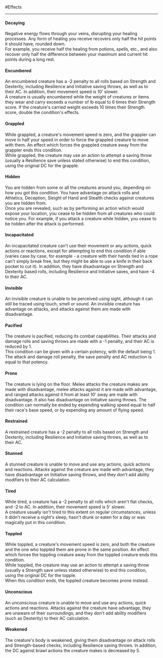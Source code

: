 #Effects 
- - -
#### Decaying
Negative energy flows through your veins, disrupting your healing processes. Any form of healing you receive recovers only half the hit points it should have, rounded down.  
For example, you receive half the healing from potions, spells, etc., and also recover only half the difference between your maximum and current hit points during a long rest.
#### Encumbered
An encumbered creature has a -2 penalty to all rolls based on Strength and Dexterity, including Resilience and Initiative saving throws, as well as to their AC. In addition, their movement speed is 10' slower.  
A creature is usually encumbered while the weight of creatures or items they wear and carry exceeds a number of lb equal to 6 times their Strength score. If the creature's carried weight exceeds 10 times their Strength score, double the condition's effects.
#### Grappled
While grappled, a creature's movement speed is zero, and the grappler can move in half your speed in order to force the grappled creature to move with them. An effect which forces the grappled creature away from the grappler ends this condition.  
While grappled, the creature may use an action to attempt a saving throw (usually a Resilience save unless stated otherwise) to end this condition, using the original DC for the grapple.
#### Hidden
You are hidden from some or all the creatures around you, depending on how you got this condition. You have advantage on attack rolls and Athletics, Deception, Sleight of Hand and Stealth checks against creatures you are hidden from.  
Once you are revealed, such as by performing an action which would expose your location, you cease to be hidden from all creatures who could notice you. For example, if you attack a creature while hidden, you cease to be hidden after the attack is performed.
#### Incapacitated
An incapacitated creature can't use their movement or any actions, quick actions or reactions, except for attempting to end this condition if able (varies case by case, for example - a creature with their hands tied in a rope can't simply break free, but they might be able to use a knife in their back pocket to cut it). In addition, they have disadvantage on Strength and Dexterity based rolls, including Resilience and Initiative saves, and have -4 to their AC.
#### Invisible
An invisible creature is unable to be perceived using sight, although it can still be traced using touch, smell or sound. An invisible creature has advantage on attacks, and attacks against them are made with disadvantage.
#### Pacified
The creature is pacified, reducing its combat capabilities. Their attacks and damage rolls and saving throws are made with a -1 penalty, and their AC is reduced by 1.  
This condition can be given with a certain potency, with the default being 1. The attack and damage roll penalty, the save penalty and AC reduction is equal to that potency.
#### Prone
The creature is lying on the floor. Melee attacks the creature makes are made with disadvantage, melee attacks against it are made with advantage, and ranged attacks against it from at least 10' away are made with disadvantage. It also has disadvantage on Initiative saving throws. The condition can normally be ended by expending walking speed equal to half their race's base speed, or by expending any amount of flying speed.
#### Restrained
A restrained creature has a -2 penalty to all rolls based on Strength and Dexterity, including Resilience and Initiative saving throws, as well as to their AC.
#### Stunned
A stunned creature is unable to move and use any actions, quick actions and reactions. Attacks against the creature are made with advantage, they have disadvantage on Initiative saving throws, and they don't add ability modifiers to their AC calculation.
#### Tired
While tired, a creature has a -2 penalty to all rolls which aren't flat checks, and -2 to AC. In addition, their movement speed is 5' slower.  
A creature usually isn't tired to this extent on regular circumstances, unless it didn't receive a night's sleep, hasn't drunk or eaten for a day or was magically put in this condition.
#### Toppled
While toppled, a creature's movement speed is zero, and both the creature and the one who toppled them are prone in the same position. An effect which forces the toppling creature away from the toppled creature ends this condition.  
While toppled, the creature may use an action to attempt a saving throw (usually a Strength save unless stated otherwise) to end this condition, using the original DC for the topple.  
When this condition ends, the toppled creature becomes prone instead.
#### Unconscious
An unconscious creature is unable to move and use any actions, quick actions and reactions. Attacks against the creature have advantage, they are unaware of their surroundings, and they don't add ability modifiers (such as Dexterity) to their AC calculation.
#### Weakened
The creature's body is weakened, giving them disadvantage on attack rolls and Strength-based checks, including Resilience saving throws. In addition, the DC against brawl actions the creature makes is decreased by 5.